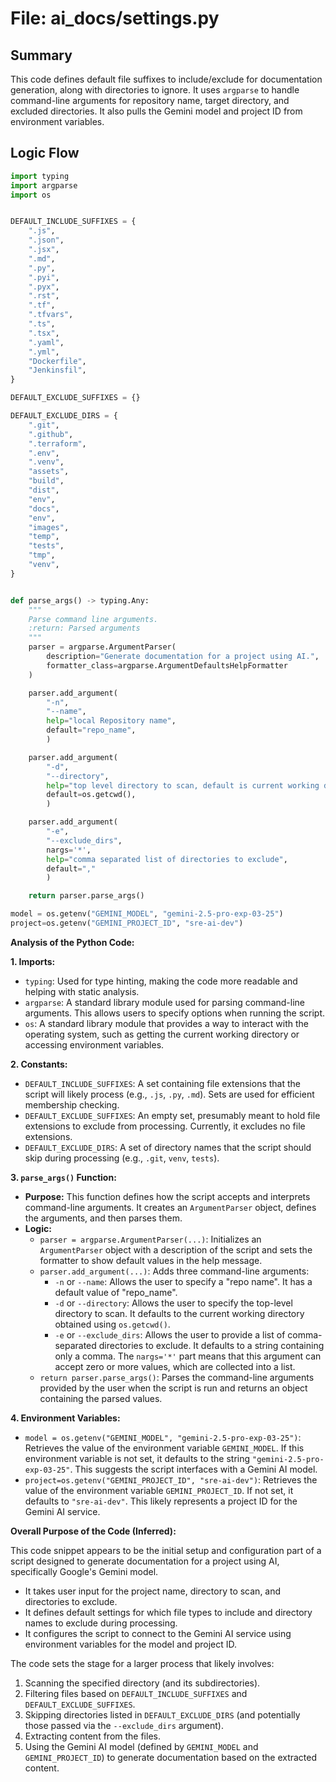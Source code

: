 # File: ai_docs/settings.py

## Summary

This code defines default file suffixes to include/exclude for documentation generation, along with directories to ignore.  It uses `argparse` to handle command-line arguments for repository name, target directory, and excluded directories. It also pulls the Gemini model and project ID from environment variables.


## Logic Flow

```python
import typing
import argparse
import os


DEFAULT_INCLUDE_SUFFIXES = {
    ".js",
    ".json",
    ".jsx",
    ".md",
    ".py",
    ".pyi",
    ".pyx",
    ".rst",
    ".tf",
    ".tfvars",
    ".ts",
    ".tsx",
    ".yaml",
    ".yml",
    "Dockerfile",
    "Jenkinsfil",
}

DEFAULT_EXCLUDE_SUFFIXES = {}

DEFAULT_EXCLUDE_DIRS = {
    ".git",
    ".github",
    ".terraform",
    ".env",
    ".venv",
    "assets",
    "build",
    "dist",
    "env",
    "docs",
    "env",
    "images",
    "temp",
    "tests",
    "tmp",
    "venv",
}


def parse_args() -> typing.Any:
    """
    Parse command line arguments.
    :return: Parsed arguments
    """
    parser = argparse.ArgumentParser(
        description="Generate documentation for a project using AI.",
        formatter_class=argparse.ArgumentDefaultsHelpFormatter
    )

    parser.add_argument(
        "-n",
        "--name",
        help="local Repository name",
        default="repo_name",
        )

    parser.add_argument(
        "-d",
        "--directory",
        help="top level directory to scan, default is current working directory",
        default=os.getcwd(),
        )

    parser.add_argument(
        "-e",
        "--exclude_dirs",
        nargs='*',
        help="comma separated list of directories to exclude",
        default=","
        )

    return parser.parse_args()

model = os.getenv("GEMINI_MODEL", "gemini-2.5-pro-exp-03-25")
project=os.getenv("GEMINI_PROJECT_ID", "sre-ai-dev")
```

**Analysis of the Python Code:**

**1. Imports:**

*   `typing`:  Used for type hinting, making the code more readable and helping with static analysis.
*   `argparse`:  A standard library module used for parsing command-line arguments. This allows users to specify options when running the script.
*   `os`:  A standard library module that provides a way to interact with the operating system, such as getting the current working directory or accessing environment variables.

**2. Constants:**

*   `DEFAULT_INCLUDE_SUFFIXES`: A set containing file extensions that the script will likely process (e.g., `.js`, `.py`, `.md`). Sets are used for efficient membership checking.
*   `DEFAULT_EXCLUDE_SUFFIXES`: An empty set, presumably meant to hold file extensions to exclude from processing. Currently, it excludes no file extensions.
*   `DEFAULT_EXCLUDE_DIRS`:  A set of directory names that the script should skip during processing (e.g., `.git`, `venv`, `tests`).

**3. `parse_args()` Function:**

*   **Purpose:**  This function defines how the script accepts and interprets command-line arguments.  It creates an `ArgumentParser` object, defines the arguments, and then parses them.
*   **Logic:**
    *   `parser = argparse.ArgumentParser(...)`: Initializes an `ArgumentParser` object with a description of the script and sets the formatter to show default values in the help message.
    *   `parser.add_argument(...)`:  Adds three command-line arguments:
        *   `-n` or `--name`:  Allows the user to specify a "repo name". It has a default value of "repo\_name".
        *   `-d` or `--directory`:  Allows the user to specify the top-level directory to scan. It defaults to the current working directory obtained using `os.getcwd()`.
        *   `-e` or `--exclude_dirs`: Allows the user to provide a list of comma-separated directories to exclude.  It defaults to a string containing only a comma. The `nargs='*'` part means that this argument can accept zero or more values, which are collected into a list.
    *   `return parser.parse_args()`:  Parses the command-line arguments provided by the user when the script is run and returns an object containing the parsed values.

**4. Environment Variables:**

*   `model = os.getenv("GEMINI_MODEL", "gemini-2.5-pro-exp-03-25")`: Retrieves the value of the environment variable `GEMINI_MODEL`. If this environment variable is not set, it defaults to the string `"gemini-2.5-pro-exp-03-25"`. This suggests the script interfaces with a Gemini AI model.
*   `project=os.getenv("GEMINI_PROJECT_ID", "sre-ai-dev")`: Retrieves the value of the environment variable `GEMINI_PROJECT_ID`. If not set, it defaults to `"sre-ai-dev"`. This likely represents a project ID for the Gemini AI service.

**Overall Purpose of the Code (Inferred):**

This code snippet appears to be the initial setup and configuration part of a script designed to generate documentation for a project using AI, specifically Google's Gemini model.

*   It takes user input for the project name, directory to scan, and directories to exclude.
*   It defines default settings for which file types to include and directory names to exclude during processing.
*   It configures the script to connect to the Gemini AI service using environment variables for the model and project ID.

The code sets the stage for a larger process that likely involves:

1.  Scanning the specified directory (and its subdirectories).
2.  Filtering files based on `DEFAULT_INCLUDE_SUFFIXES` and `DEFAULT_EXCLUDE_SUFFIXES`.
3.  Skipping directories listed in `DEFAULT_EXCLUDE_DIRS` (and potentially those passed via the `--exclude_dirs` argument).
4.  Extracting content from the files.
5.  Using the Gemini AI model (defined by `GEMINI_MODEL` and `GEMINI_PROJECT_ID`) to generate documentation based on the extracted content.

